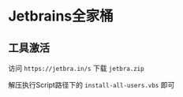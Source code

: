 # Jetbrains全家桶

## 工具激活

访问 `https://jetbra.in/s` 下载 `jetbra.zip`

解压执行Script路径下的 `install-all-users.vbs` 即可
